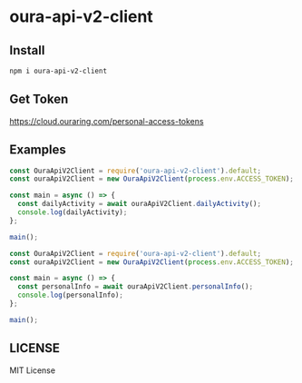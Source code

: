 # oura-api-v2-client

## Install

```bash
npm i oura-api-v2-client
```

## Get Token

https://cloud.ouraring.com/personal-access-tokens

## Examples

```js
const OuraApiV2Client = require('oura-api-v2-client').default;
const ouraApiV2Client = new OuraApiV2Client(process.env.ACCESS_TOKEN);

const main = async () => {
  const dailyActivity = await ouraApiV2Client.dailyActivity();
  console.log(dailyActivity);
};

main();
```

```js
const OuraApiV2Client = require('oura-api-v2-client').default;
const ouraApiV2Client = new OuraApiV2Client(process.env.ACCESS_TOKEN);

const main = async () => {
  const personalInfo = await ouraApiV2Client.personalInfo();
  console.log(personalInfo);
};

main();
```

## LICENSE

MIT License
